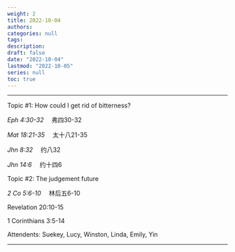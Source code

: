 ```yaml
---
weight: 2
title: 2022-10-04
authors:
categories: null
tags:
description: 
draft: false
date: "2022-10-04"
lastmod: "2022-10-05"
series: null
toc: true
---
```


<!--more-->
---

Topic #1: How could I get rid of bitterness?  

<cite class="bibleref" title="Ephesians 4:30-32">Eph 4:30-32</cite>  &emsp;弗四30-32  

<cite class="bibleref" title="Matthew 18:21-35">Mat 18:21-35</cite>  &emsp;太十八21-35  

<cite class="bibleref" title="John 8:32">Jhn 8:32</cite>  &emsp;约八32    

<cite class="bibleref" title="John 14:6">Jhn 14:6</cite> &emsp;约十四6




Topic #2: The judgement future  

<cite class="bibleref" title="2 Corinthians 5:6-10">2 Co 5:6-10</cite> &emsp;林后五6-10
  

Revelation 20:10-15  

1 Corinthians 3:5-14  



Attendents: Suekey, Lucy, Winston, Linda, Emily, Yin

---
<script src="https://cdn.jsdelivr.net/gh/KenHung/Ezra@3.2/dist/ezra.js" 
        integrity="sha384-kVFpui/QIbzb/ptM/MkYo+MNKX24PUVJwldqzR7LKCwn2j7bi1zfiIt6PKy1F9Ku" 
        crossorigin="anonymous"></script>
<link href="https://cdn.jsdelivr.net/gh/KenHung/Ezra@3.2/dist/ezra-style.css" rel="stylesheet" type="text/css" />
<script>
  ezraLinkifier.setLang('zh-Hans');
  ezraLinkifier.linkify(document.body);
</script>


<script>
	var refTagger = {
		settings: {
			bibleVersion: "KJV" /*hlybblsmpshndtn*/
		}
	}; 

	(function(d, t) {
		g.src = 'https://api.reftagger.com/v2/RefTagger.js';
		g.nonce = refTagger.settings.nonce;
		s.parentNode.insertBefore(g, s);
	}(document, 'script'));
</script>